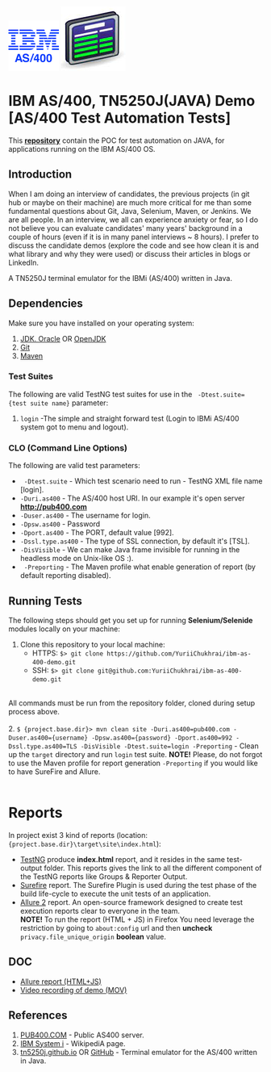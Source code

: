 ![IBMi-AS400-LOGO](./doc/ibmi-as400-logo.png "IBM AS/400")  ![TN5250J](./doc/tn5250j.jpg "TN5250J")

# IBM AS/400, TN5250J(JAVA) Demo [AS/400 Test Automation Tests]

This **[repository](https://github.com/YuriiChukhrai/ibm-as-400-demo)** contain the POC for test automation on JAVA, for applications running on the IBM AS/400 OS.


## Introduction
When I am doing an interview of candidates, the previous projects (in git hub or maybe on their machine) are much more critical for me than some fundamental questions about Git, Java, Selenium, Maven, or Jenkins.
We are all people. In an interview, we all can experience anxiety or fear, so I do not believe you can evaluate candidates' many years' background in a couple of hours (even if it is in many panel interviews ~ 8 hours).
I prefer to discuss the candidate demos (explore the code and see how clean it is and what library and why they were used) or discuss their articles in blogs or LinkedIn.

A TN5250J terminal emulator for the IBMi (AS/400) written in Java.


## Dependencies
Make sure you have installed on your operating system:<br/>
1. [JDK. Oracle](http://www.java.com/) OR [OpenJDK](https://openjdk.java.net/)
2. [Git](https://git-scm.com/)
3. [Maven](https://maven.apache.org/)


### Test Suites
The following are valid TestNG test suites for use in the ` -Dtest.suite={test suite name}` parameter: 
1. ` login ` -The simple and straight forward test (Login to IBMi AS/400 system got to menu and logout).

### CLO (Command Line Options)
The following are valid test parameters:
* ` -Dtest.suite` - Which test scenario need to run - TestNG XML file name [login].<br/>
* ` -Duri.as400 ` - The AS/400 host URI. In our example it's open server **http://pub400.com**
* ` -Duser.as400 ` - The username for login.
* ` -Dpsw.as400 ` - Password
* ` -Dport.as400 ` - The PORT, default value [992].
* ` -Dssl.type.as400 ` - The type of SSL connection, by default it's [TSL].
* ` -DisVisible ` - We can make Java frame invisible for running in the headless mode on Unix-like OS :).
* ` -Preporting` - The Maven profile what enable generation of report (by default reporting disabled).


## Running Tests
The following steps should get you set up for running **Selenium/Selenide** modules locally on your machine:

1. Clone this repository to your local machine:<br/>
    * HTTPS: ` $> git clone https://github.com/YuriiChukhrai/ibm-as-400-demo.git `
    * SSH: ` $> git clone git@github.com:YuriiChukhrai/ibm-as-400-demo.git `<br/><br/>

All commands must be run from the repository folder, cloned during setup process above.<br/><br/>
2. ` $ {project.base.dir}> mvn clean site -Duri.as400=pub400.com -Duser.as400={username} -Dpsw.as400={password} -Dport.as400=992 -Dssl.type.as400=TLS -DisVisible -Dtest.suite=login -Preporting ` - Clean up the `target` directory and run ` login ` test suite.
    **NOTE!** Please, do not forgot to use the Maven profile for report generation ` -Preporting ` if you would like to have SureFire and Allure.<br/><br/>


# Reports
In project exist 3 kind of reports (location: ` {project.base.dir}\target\site\index.html `):
- [TestNG](http://testng.org/doc/documentation-main.html) produce **index.html** report, and it resides in the same test-output folder. This reports gives the link to all the different component of the TestNG reports like Groups & Reporter Output.<br/>
- [Surefire](http://maven.apache.org/surefire/maven-surefire-plugin/) report. The Surefire Plugin is used during the test phase of the build life-cycle to execute the unit tests of an application.<br/>
- [Allure 2](https://docs.qameta.io/allure/) report. An open-source framework designed to create test execution reports clear to everyone in the team.<br/>
  **NOTE!** To run the report (HTML + JS) in Firefox You need leverage the restriction by going to `about:config` url and then **uncheck** `privacy.file_unique_origin` **boolean** value.


## DOC
* [Allure report (HTML+JS)](./doc/ibmi-as-400-demo-allure-report.7z)
* [Video recording of demo (MOV)](./doc/ibmi-main-menu-pub400.mov)


## References
1. [PUB400.COM](https://pub400.com/) - Public AS400 server.
2. [IBM System i](https://en.wikipedia.org/wiki/IBM_System_i) - WikipediA page.
3. [tn5250j.github.io](https://tn5250j.github.io/) OR [GitHub](https://github.com/tn5250j/tn5250j) -  Terminal emulator for the AS/400 written in Java.